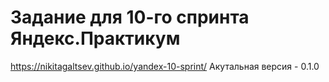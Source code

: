 # Задание для 10-го спринта Яндекс.Практикум
https://nikitagaltsev.github.io/yandex-10-sprint/
Акутальная версия - 0.1.0
